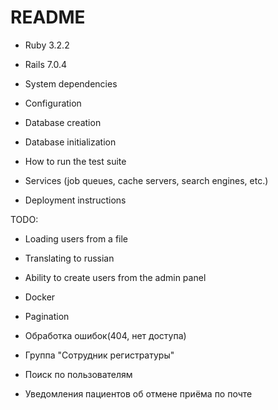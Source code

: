# README

* Ruby 3.2.2

* Rails 7.0.4

* System dependencies

* Configuration

* Database creation

* Database initialization

* How to run the test suite

* Services (job queues, cache servers, search engines, etc.)

* Deployment instructions

TODO:

* Loading users from a file

* Translating to russian

* Ability to create users from the admin panel

* Docker

* Pagination

* Обработка ошибок(404, нет доступа)

* Группа "Сотрудник регистратуры"

* Поиск по пользователям

* Уведомления пациентов об отмене приёма по почте
